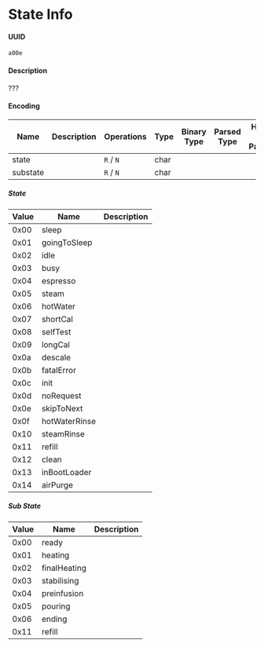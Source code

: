 # State Info

#### UUID

`a00e`

#### Description

???

#### Encoding

| Name     | Description | Operations | Type | Binary Type | Parsed Type | How to Parse |
| -------- | ----------- | ---------- | ---- | ----------- | ----------- | ------------ |
| state    |             | `R` / `N`  | char |             |             |              |
| substate |             | `R` / `N`  | char |             |             |              |

##### State

| Value | Name          | Description |
| ----- | ------------- | ----------- |
| 0x00  | sleep         |             |
| 0x01  | goingToSleep  |             |
| 0x02  | idle          |             |
| 0x03  | busy          |             |
| 0x04  | espresso      |             |
| 0x05  | steam         |             |
| 0x06  | hotWater      |             |
| 0x07  | shortCal      |             |
| 0x08  | selfTest      |             |
| 0x09  | longCal       |             |
| 0x0a  | descale       |             |
| 0x0b  | fatalError    |             |
| 0x0c  | init          |             |
| 0x0d  | noRequest     |             |
| 0x0e  | skipToNext    |             |
| 0x0f  | hotWaterRinse |             |
| 0x10  | steamRinse    |             |
| 0x11  | refill        |             |
| 0x12  | clean         |             |
| 0x13  | inBootLoader  |             |
| 0x14  | airPurge      |             |

##### Sub State

| Value | Name         | Description |
| ----- | ------------ | ----------- |
| 0x00  | ready        |             |
| 0x01  | heating      |             |
| 0x02  | finalHeating |             |
| 0x03  | stabilising  |             |
| 0x04  | preinfusion  |             |
| 0x05  | pouring      |             |
| 0x06  | ending       |             |
| 0x11  | refill       |             |
